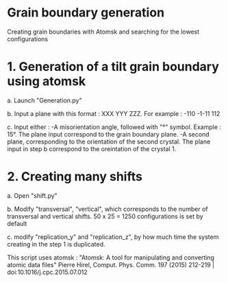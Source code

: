 # Grain boundary generation
Creating grain boundaries with Atomsk and searching for the lowest configurations

# 1. Generation of a tilt grain boundary using atomsk

a. Launch "Generation.py"

b. Input a plane with this format : XXX YYY ZZZ. For example : -110 -1-11 112

c. Input either :
-A misorientation angle, followed with "°" symbol. Example : 15°. The plane input correspond to the grain boundary plane.
-A second plane, corresponding to the orientation of the second crystal. The plane input in step b correspond to the oreintation of the crystal 1.

# 2. Creating many shifts

a. Open "shift.py"

b. Modify "transversal", "vertical", which corresponds to the number of transversal and vertical shifts. 50 x 25 = 1250 configurations is set by default

c. modify "replication_y" and "replication_z", by how much time the system creating in the step 1 is duplicated.


This script uses atomsk :
"Atomsk: A tool for manipulating and converting atomic data files"
Pierre Hirel, Comput. Phys. Comm. 197 (2015) 212-219 | doi:10.1016/j.cpc.2015.07.012

